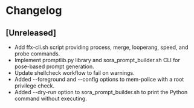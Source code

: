 # Changelog
## [Unreleased]
- Add ffx-cli.sh script providing process, merge, looperang, speed, and probe commands.
- Implement promptlib.py library and sora_prompt_builder.sh CLI for pose-based prompt generation.
- Update shellcheck workflow to fail on warnings.
- Added --foreground and --config options to mem-police with a root privilege check.
- Added --dry-run option to sora_prompt_builder.sh to print the Python command without executing.
